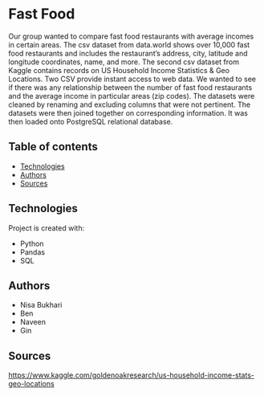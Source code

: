 # Fast Food

Our group wanted to compare fast food restaurants with average incomes in certain areas. The csv dataset from data.world shows over 10,000 fast food restaurants and includes the restaurant’s address, city, latitude and longitude coordinates, name, and more. The second csv dataset from Kaggle contains records on US Household Income Statistics & Geo Locations. Two CSV provide instant access to web data.
We wanted to see if there was any relationship between the number of fast food restaurants and the average income in particular areas (zip codes). The datasets were cleaned by renaming and excluding columns that were not pertinent. The datasets were then joined together on corresponding information.
It was then loaded onto PostgreSQL relational database.


## Table of contents
* [Technologies](#technologies)
* [Authors](#authors)
* [Sources](#sources)
	
## Technologies
Project is created with:
* Python
* Pandas
* SQL


## Authors
* Nisa Bukhari
* Ben
* Naveen
* Gin


## Sources

https://www.kaggle.com/goldenoakresearch/us-household-income-stats-geo-locations

